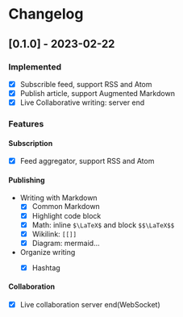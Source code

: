 # Changelog 

## [0.1.0] - 2023-02-22

### Implemented 

- [X] Subscrible feed, support RSS and Atom 
- [X] Publish article, support Augmented Markdown 
- [X] Live Collaborative writing: server end 

### Features

#### Subscription 
  - [X] Feed aggregator, support RSS and Atom 

#### Publishing
  - Writing with Markdown 
    - [X] Common Markdown 
    - [X] Highlight code block  
    - [X] Math: inline `$\LaTeX$` and block `$$\LaTeX$$` 
    - [X] Wikilink: `[[]]` 
    - [X] Diagram: mermaid... 

  - Organize writing
    - [X] Hashtag


#### Collaboration
  - [X] Live collaboration server end(WebSocket)
